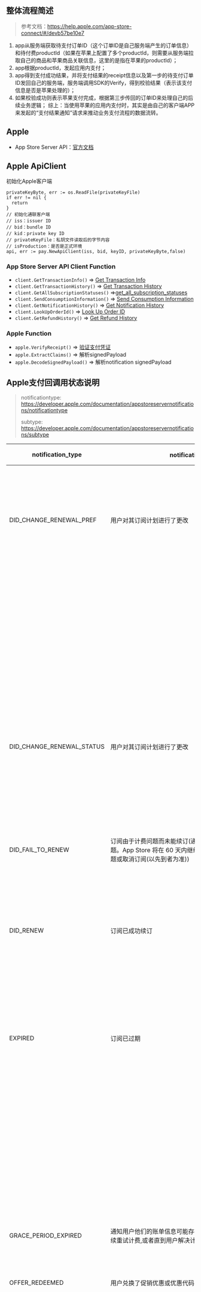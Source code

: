 ## 整体流程简述

> 参考文档：https://help.apple.com/app-store-connect/#/devb57be10e7

1. app从服务端获取待支付订单ID（这个订单ID是自己服务端产生的订单信息）和待付费productId（如果在苹果上配置了多个productId，则需要从服务端拉取自己的商品和苹果商品关联信息，这里的是指在苹果的productId）；
2. app根据productId，发起应用内支付；
3. app得到支付成功结果，并将支付结果的receipt信息以及第一步的待支付订单ID发回自己的服务端，服务端调用SDK的Verify，得到校验结果（表示该支付信息是否是苹果处理的）；
4. 如果校验成功则表示苹果支付完成，根据第三步传回的订单ID来处理自己的后续业务逻辑；
 综上：当使用苹果的应用内支付时，其实是由自己的客户端APP来发起的“支付结果通知”请求来推动业务支付流程的数据流转。

## Apple

- App Store Server API：[官方文档](https://developer.apple.com/documentation/appstoreserverapi)

## Apple ApiClient

初始化Apple客户端
~~~
privateKeyByte, err := os.ReadFile(privateKeyFile)
if err != nil {
  return
}
// 初始化通联客户端
// iss：issuer ID
// bid：bundle ID
// kid：private key ID
// privateKeyFile：私钥文件读取后的字节内容
// isProduction：是否是正式环境
api, err := pay.NewApiClient(iss, bid, keyID, privateKeyByte,false)
~~~

### App Store Server API Client Function

- `client.GetTransactionInfo()` => [Get Transaction Info](https://developer.apple.com/documentation/appstoreserverapi/get_transaction_info)
- `client.GetTransactionHistory()` => [Get Transaction History](https://developer.apple.com/documentation/appstoreserverapi/get_transaction_history)
- `client.GetAllSubscriptionStatuses()` =>[get_all_subscription_statuses](https://developer.apple.com/documentation/appstoreserverapi/get_all_subscription_statuses)
- `client.SendConsumptionInformation()` => [Send Consumption Information](https://developer.apple.com/documentation/appstoreserverapi/send_consumption_information)
- `client.GetNotificationHistory()` => [Get Notification History](https://developer.apple.com/documentation/appstoreserverapi/get_notification_history)
- `client.LookUpOrderId()` => [Look Up Order ID](https://developer.apple.com/documentation/appstoreserverapi/look_up_order_id)
- `client.GetRefundHistory()` => [Get Refund History](https://developer.apple.com/documentation/appstoreserverapi/get_refund_history)

### Apple Function

* `apple.VerifyReceipt()` => [验证支付凭证](https://developer.apple.com/documentation/appstorereceipts/verifyreceipt)
* `apple.ExtractClaims()` => 解析signedPayload
* `apple.DecodeSignedPayload()` => 解析notification signedPayload


## Apple支付回调用状态说明

> notificationtype: https://developer.apple.com/documentation/appstoreservernotifications/notificationtype
>
> subtype: https://developer.apple.com/documentation/appstoreservernotifications/subtype

| notification_type         | notification_type说明                                        | subtype              | subtype说明                                                  |
| ------------------------- | ------------------------------------------------------------ | -------------------- | ------------------------------------------------------------ |
| DID_CHANGE_RENEWAL_PREF   | 用户对其订阅计划进行了更改                                   | UPGRADE              | 用户升级其订阅,或交叉分级到具有相同持续时间的订阅。升级立即生效,开始新的计费周期,用户将收到上一周期未使用部分的按比例退款 |
|                           |                                                              | DOWNGRADE            | 用户降级其订阅或交叉分级到具有不同持续时间的订阅。降级将在下一个续订日期生效,并且不会影响当前有效的计划 |
|                           |                                                              | 空                   | 则用户将其续订首选项更改回当前订阅,从而有效地取消降级        |
| DID_CHANGE_RENEWAL_STATUS | 用户对其订阅计划进行了更改                                   | AUTO_RENEW_ENABLED   | 则用户重新启用订阅自动续订                                   |
|                           |                                                              | AUTO_RENEW_DISABLED  | 则用户禁用了订阅自动续费,或者用户申请退款后App Store禁用了订阅自动续费 |
| DID_FAIL_TO_RENEW         | 订阅由于计费问题而未能续订(通知用户他们的账单信息可能存在问题。App Store 将在 60 天内继续重试计费,或者直到用户解决计费问题或取消订阅(以先到者为准)) | GRACE_PERIOD         | 则在宽限期内继续提供服务                                     |
|                           |                                                              | 空                   | 则说明订阅不在宽限期内,您可以停止提供订阅服务                |
| DID_RENEW                 | 订阅已成功续订                                               | BILLING_RECOVERY     | 则之前续订失败的过期订阅已成功续订                           |
|                           |                                                              | 空                   | 则活动订阅已成功自动续订新的交易周期。为客户提供对订阅内容或服务的访问权限 |
| EXPIRED                   | 订阅已过期                                                   | VOLUNTARY            | 则订阅在用户禁用订阅续订后过期                               |
|                           |                                                              | BILLING_RETRY        | 则订阅已过期,因为计费重试期已结束,但没有成功的计费事务       |
|                           |                                                              | PRICE_INCREASE       | 则订阅已过期,因为用户不同意需要用户同意的价格上涨            |
|                           |                                                              | PRODUCT_NOT_FOR_SALE | 则订阅已过期,因为在订阅尝试续订时该产品不可购买              |
| GRACE_PERIOD_EXPIRED      | 通知用户他们的账单信息可能存在问题。App Store 将在 60 天内继续重试计费,或者直到用户解决计费问题或取消订阅(以先到者为准)。 |                      | 指示计费宽限期已结束而无需续订订阅,因此您可以关闭对服务或内容的访问。 |
| OFFER_REDEEMED            | 用户兑换了促销优惠或优惠代码                                 | INITIAL_BUY          | 则用户兑换了首次购买的优惠                                   |
|                           |                                                              | RESUBSCRIBE          | 则用户兑换了重新订阅非活动订阅的优惠                         |
|                           |                                                              | UPGRADE              | 则用户兑换了升级其有效订阅的优惠,该优惠立即生效              |
|                           |                                                              | DOWNGRADE            | 则用户兑换了降级其有效订阅的优惠,该优惠将在下一个续订日期生效 |
|                           |                                                              | 无subtype            | 如果用户兑换了其有效订阅的优惠                               |
| PRICE_INCREASE            | 系统已通知用户自动续订订阅价格上涨                           | PENDING              | 如果涨价需要用户同意,是subtype指PENDING用户没有对涨价做出回应,或者ACCEPTED用户已经同意涨价 |
|                           |                                                              | ACCEPTED             | 如果涨价不需要用户同意,那subtype就是ACCEPTED                 |
| REFUND                    | 包含退款交易的时间戳。并标识原始交易和产品。其中包含原因。revocationDateoriginalTransactionIdproductIdrevocationReason |                      | 指示App Store已成功对消费品应用内购买、非消费品应用内购买、自动续订订阅或非续订订阅的交易进行退款 |
| REFUND_DECLINED           |                                                              |                      | 指示App Store拒绝了应用开发者使用以下任一方法发起的退款请求  |
| REFUND_REVERSED           | 此通知类型可适用于任何应用内购买类型:消耗型、非消耗型、非续订订阅和自动续订订阅。对于自动续订订阅,当App Store撤销退款时,续订日期保持不变 |                      | 表明App Store由于客户提出的争议而撤销了之前授予的退款。如果您的应用因相关退款而撤销了内容或服务,则需要恢复它们 |
| RENEWAL_EXTENDED          |                                                              |                      | 指示App Store延长了特定订阅的订阅续订日期。您可以通过调用App Store Server API中的延长订阅续订日期或为所有活跃订阅者延长订阅续订日期来请求订阅续订日期延期 |
| RENEWAL_EXTENSION         | App Store正在尝试通过调用为所有活跃订阅者延长订阅续订日期来延长您请求的订阅续订日期 | SUMMARY              | App Store已完成为所有符合条件的订阅者延长续订日期            |
|                           |                                                              | FAILURE              | 则特定订阅的续订日期延长未成功                               |
| REVOKE                    |                                                              |                      | 指示用户有权通过“家人共享”进行应用内购买的通知类型不再可通过共享进行。当购买者禁用产品的家庭共享、购买者(或家庭成员)离开家庭群组或购买者要求并收到退款时,App Store会发送此通知。您的应用程序也会收到呼叫。家庭共享适用于非消耗性应用内购买和自动续订订阅。 |
| SUBSCRIBED                | 用户订阅了产品                                               | INITIAL_BUY          | 用户要么首次购买了订阅,要么通过家庭共享首次获得了对该订阅的访问权限 |
|                           |                                                              | RESUBSCRIBE          | 用户要么续订了订阅,要么通过家庭共享获得了对相同订阅或同一订阅组内的另一个订阅的访问权限 |
| TEST                      |                                                              |                      | 当您通过调用请求测试通知端点请求时,App Store服务器发送的通知类型。调用该端点来测试您的服务器是否正在接收通知。仅当您提出请求时,您才会收到此通知。有关故障排除信息,请参阅获取测试通知状态端点。 |
